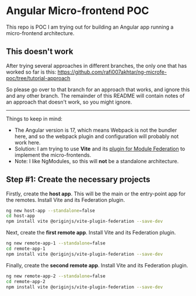 # Angular Micro-frontend POC

This repo is POC I am trying out for building an Angular app running a micro-frontend architecture.

## This doesn't work
After trying several approaches in different branches, the only one that has worked so far is this:
https://github.com/rafi007akhtar/ng-microfe-poc/tree/tutorial-approach

So please go over to that branch for an approach that works, and ignore this and any other branch.
The remainder of this README will contain notes of an approach that doesn't work, so you might ignore.

---

Things to keep in mind:

- The Angular version is 17, which means Webpack is not the bundler here, and so the webpack plugin and configuration will probably not work here.
- Solution: I am trying to use **Vite** and its [plugin for Module Federation](https://www.npmjs.com/package/@originjs/vite-plugin-federation) to implement the micro-frontends.
- Note: I like NgModules, so this will **not** be a standalone architecture.

## Step #1: Create the necessary projects

Firstly, create the **host app**. This will be the main or the entry-point app for the remotes. Install Vite and its Federation plugin.

```sh
ng new host-app --standalone=false
cd host-app
npm install vite @originjs/vite-plugin-federation --save-dev
```

Next, create the **first remote app**. Install Vite and its Federation plugin.

```sh
ng new remote-app-1 --standalone=false
cd remote-app-1
npm install vite @originjs/vite-plugin-federation --save-dev
```

Finally, create the **second remote app**. Install Vite and its Federation plugin.

```sh
ng new remote-app-2 --standalone=false
cd remote-app-2
npm install vite @originjs/vite-plugin-federation --save-dev
```
